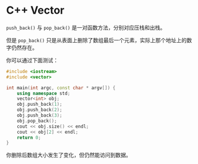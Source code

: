 # C++ Vector

`push_back()` 与  `pop_back()` 是一对函数方法，分别对应压栈和出栈。

但是 `pop_back()` 只是从表面上删除了数组最后一个元素，实际上那个地址上的数字仍然存在。

你可以通过下面测试：

```cpp
#include <iostream>
#include <vector>

int main(int argc, const char * argv[]) {
    using namespace std;
    vector<int> obj;
    obj.push_back(1);
    obj.push_back(2);
    obj.push_back(3);
    obj.pop_back();
    cout << obj.size() << endl;
  	cout << obj[2] << endl;
    return 0;
}
```

你删除后数组大小发生了变化，但仍然能访问到数据。

